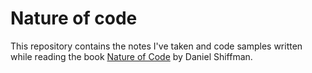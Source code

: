 # Nature of code

This repository contains the notes I've taken and code samples written
while reading the book [Nature of Code]([https://](https://natureofcode.com/))
by Daniel Shiffman.


